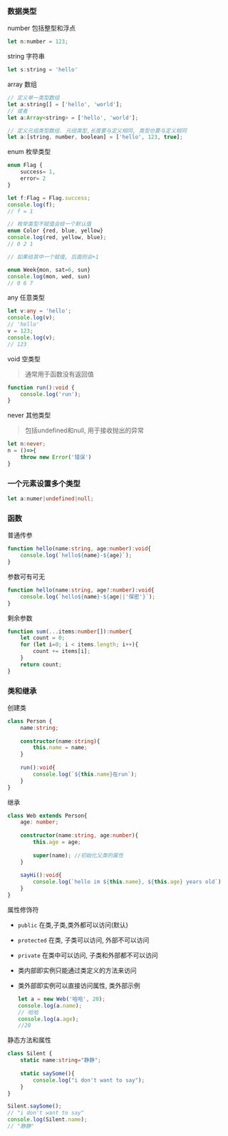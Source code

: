 ### 数据类型

number 包括整型和浮点

```js
let n:number = 123;
```

string 字符串

```js
let s:string = 'hello'
```

array 数组

```js
// 定义单一类型数组
let a:string[] = ['hello', 'world'];
// 或者
let a:Array<string> = ['hello', 'world'];

// 定义元组类型数组. 元组类型,长度要与定义相同, 类型也要与定义相同
let a:[string, number, boolean] = ['hello', 123, true];
```

enum 枚举类型

```typescript
enum Flag {
    success= 1,
    error= 2
}

let f:Flag = Flag.success;
console.log(f);
// f = 1

// 枚举类型不赋值会给一个默认值
enum Color {red, blue, yellow}
console.log(red, yellow, blue);
// 0 2 1

// 如果给其中一个赋值, 后面则会+1

enum Week{mon, sat=6, sun}
console.log(mon, wed, sun)
// 0 6 7
```

any 任意类型

```typescript
let v:any = 'hello';
console.log(v);
// 'hello'
v = 123;
console.log(v);
// 123
```

void 空类型

> 通常用于函数没有返回值

```typescript
function run():void {
	console.log('run');
}
```

never 其他类型

> 包括undefined和null, 用于接收抛出的异常

```typescript
let n:never;
n = ()=>{
    throw new Error('错误')
}
```

### 一个元素设置多个类型

```typescript
let a:numer|undefined|null;
```

### 函数

普通传参

```typescript
function hello(name:string, age:number):void{
    console.log(`hello${name}-${age}`);
}
```

参数可有可无

```typescript
function hello(name:string, age?:number):void{
    console.log(`hello${name}-${age||'保密'}`);
}
```

剩余参数

```typescript
function sum(...items:number[]):number{
    let count = 0;
    for (let i=0; i < items.length; i++){
        count += items[i];
    }
    return count;
}
```

### 类和继承

创建类

```typescript
class Person {
	name:string;
    
    constructor(name:string){
        this.name = name;
    }
    
    run():void{
        console.log(`${this.name}在run`);
    }
}
```

继承

```typescript
class Web extends Person{
    age: number;
    
    constructor(name:string, age:number){
        this.age = age;
        
        super(name); //初始化父类的属性
    }
    
    sayHi():void{
        console.log(`hello im ${this.name}, ${this.age} years old`)
    }
}
```

属性修饰符

* `public` 在类,子类,类外都可以访问(默认)

* `protected` 在类, 子类可以访问, 外部不可以访问

* `private` 在类中可以访问, 子类和外部都不可以访问

* 类内部即实例只能通过类定义的方法来访问

* 类外部即实例可以直接访问属性, 类外部示例

  ```typescript
  let a = new Web('哈哈', 20);
  console.log(a.name);
  // 哈哈
  console.log(a.age);
  //20
  ```

静态方法和属性

```typescript
class Silent {
    static name:string="静静";
    
    static saySome(){
        console.log("i don't want to say");
    }
}

Silent.saySome();
// "i don't want to say"
console.log(Silent.name);
// "静静"
```

